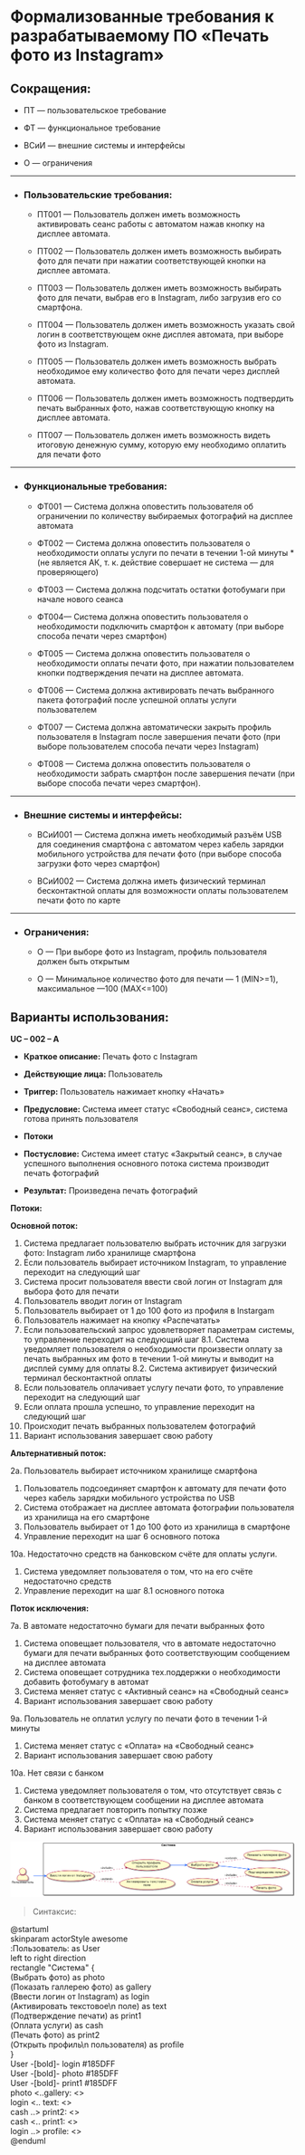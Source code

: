 # Формализованные требования к разрабатываемому ПО «Печать фото из Instagram»

## Сокращения:
* ПТ — пользовательское требование

* ФТ — функциональное требование 

* ВСиИ — внешние системы и интерфейсы

* О — ограничения 

----


* ### Пользовательские требования:

    * ПТ001 — Пользователь должен иметь возможность активировать сеанс работы с автоматом нажав кнопку на дисплее автомата. 

    * ПТ002 — Пользователь должен иметь возможность выбирать фото для печати при нажатии  соответствующей кнопки на дисплее автомата.

    * ПТ003 — Пользователь должен иметь возможность выбирать фото для печати, выбрав его в Instagram, либо загрузив его со смартфона.

    * ПТ004 — Пользователь должен иметь возможность указать свой логин в соответствующем окне дисплея автомата, при выборе фото из Instagram.

    * ПТ005 — Пользователь должен иметь возможность выбрать необходимое ему количество фото для печати через дисплей автомата.

    * ПТ006 — Пользователь должен иметь возможность подтвердить печать выбранных фото, нажав соответствующую кнопку на дисплее автомата.

    * ПТ007 — Пользователь должен иметь возможность видеть итоговую денежную сумму, которую ему необходимо оплатить для печати фото

---


* ### Функциональные требования:

    * ФТ001 — Система должна оповестить пользователя об ограничении по количеству выбираемых фотографий на дисплее автомата

    * ФТ002 — Система должна оповестить пользователя о необходимости оплаты услуги по печати в течении 1-ой минуты *(не является АК, т. к. действие совершает не система — для проверяющего)

    * ФТ003 — Система должна подсчитать остатки фотобумаги при начале нового сеанса 

    * ФТ004— Система должна оповестить пользователя о необходимости подключить смартфон к автомату (при выборе способа печати через смартфон)

    * ФТ005 — Система должна оповестить пользователя о необходимости оплаты печати фото, при нажатии пользователем кнопки подтверждения печати на дисплее автомата.

    * ФТ006 — Система должна активировать печать выбранного пакета фотографий после успешной оплаты услуги пользователем

    * ФТ007 — Система должна автоматически закрыть профиль пользователя в Instagram после завершения печати фото (при выборе пользователем способа печати через  Instagram)

    * ФТ008 — Система должна оповестить пользователя о необходимости забрать смартфон после завершения печати (при выборе способа печати через смартфон).

---

* ### Внешние системы и интерфейсы:

    * ВСиИ001 — Система должна иметь необходимый разъём USB для соединения смартфона с автоматом через кабель зарядки мобильного устройства для печати фото (при выборе способа загрузки фото через смартфон)

    * ВСиИ002 — Система должна иметь физический терминал бесконтактной оплаты для  возможности оплаты пользователем печати фото по карте

---

* ### Ограничения:

    * О — При выборе фото из Instagram, профиль пользователя должен быть открытым

    * О — Минимальное количество фото для печати — 1 (MIN>=1), максимальное —100 (MAX<=100)

## Варианты использования: 

**UC – 002 – A** 

* **Краткое описание:** Печать фото с Instagram

* **Действующие лица:** Пользователь

* **Триггер:** Пользователь нажимает кнопку «Начать»

* **Предусловие:** Система имеет статус «Свободный сеанс», система готова принять пользователя

* **Потоки**

* **Постусловие:** Система имеет статус «Закрытый сеанс», в случае успешного выполнения основного потока система производит печать фотографий

* **Результат:** Произведена печать фотографий

**Потоки:** 

**Основной поток:**

1. Система предлагает пользователю выбрать источник для загрузки фото: Instagram либо хранилище смартфона
2. Если пользователь выбирает источником Instagram, то управление переходит на следующий шаг
3. Система просит пользователя ввести свой логин от Instagram для выбора фото для печати
4. Пользователь вводит логин от Instagram
5. Пользователь выбирает от 1 до 100 фото из профиля в Instargam
6. Пользователь нажимает на кнопку «Распечатать»
7. Если пользовательский запрос удовлетворяет параметрам системы, то управление переходит на следующий шаг
8.1. Система уведомляет пользователя о необходимости произвести оплату за печать выбранных им фото в течении 1-ой минуты и выводит на дисплей сумму для оплаты
8.2. Система активирует физический терминал бесконтактной оплаты
9. Если пользователь оплачивает услугу печати фото, то управление переходит на следующий шаг
10. Если оплата прошла успешно, то управление переходит на следующий шаг
11. Происходит печать выбранных пользователем фотографий
12. Вариант использования завершает свою работу

**Альтернативный поток:**

2а. Пользователь выбирает источником хранилище смартфона
1. Пользователь подсоединяет смартфон к автомату для печати фото через кабель зарядки мобильного устройства по USB
2. Система отображает на дисплее автомата фотографии пользователя из хранилища на его смартфоне
3. Пользователь выбирает  от 1 до 100 фото из хранилища в смартфоне
4. Управление переходит на шаг 6 основного потока


10а. Недостаточно средств на банковском счёте для оплаты услуги.
1. Система уведомляет пользователя о том, что на его счёте недостаточно средств
2. Управление переходит на шаг 8.1 основного потока

**Поток исключения:**

7а. В автомате недостаточно бумаги для печати выбранных фото
1. Система оповещает пользователя, что в автомате недостаточно бумаги для печати выбранных фото соответствующим сообщением на дисплее автомата
2. Система оповещает сотрудника тех.поддержки о необходимости добавить фотобумагу в автомат
3. Система меняет статус с «Активный сеанс» на «Свободный сеанс»
4. Вариант использования завершает свою работу

9а. Пользователь не оплатил услугу по печати фото в течении 1-й минуты 
1. Система меняет статус с «Оплата» на «Свободный сеанс»
2. Вариант использования завершает свою работу

10а. Нет связи с банком
1. Система уведомляет пользователя о том, что отсутствует связь с банком в соответствующем сообщении на дисплее автомата
2. Система предлагает повторить попытку позже
3. Система меняет статус с «Оплата» на «Свободный сеанс»
4. Вариант использования завершает свою работу

![Диаграмма_вариантов_использования](https://github.com/Korchunov/Portfolio_Systems_Analyst/blob/master/%D0%90%D0%BD%D0%B0%D0%BB%D0%B8%D0%B7_%D1%82%D1%80%D0%B5%D0%B1%D0%BE%D0%B2%D0%B0%D0%BD%D0%B8%D0%B9/%D0%94%D0%B8%D0%B0%D0%B3%D1%80%D0%B0%D0%BC%D0%BC%D0%B0_%D0%B2%D0%B0%D1%80%D0%B8%D0%B0%D0%BD%D1%82%D0%BE%D0%B2_%D0%B8%D1%81%D0%BF%D0%BE%D0%BB%D1%8C%D0%B7%D0%BE%D0%B2%D0%B0%D0%BD%D0%B8%D1%8F.png)

> Синтаксис:

@startuml\
skinparam actorStyle awesome\
:Пользователь: as User\
left to right direction\
rectangle "Система" {\
(Выбрать фото) as photo\
(Показать галлерею фото) as gallery\
(Ввести логин от Instagram) as login\
(Активировать текстовое\n поле) as text\
(Подтверждение печати) as print1\
(Оплата услуги) as cash\
(Печать фото) as print2\
(Открыть профиль\n пользователя) as profile\
}\
User -[bold]- login #185DFF\
User -[bold]- photo #185DFF\
User -[bold]- print1 #185DFF\
photo <..gallery: <<extend>>\
login <.. text: <<extend>> \
cash ..> print2: <<include>>\
cash <.. print1: <<include>>\
login ..> profile: <<include>>\
@enduml